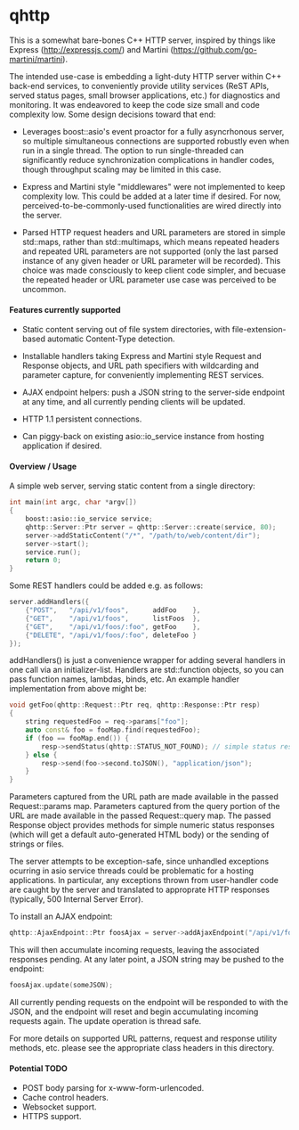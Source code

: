 # qhttp

This is a somewhat bare-bones C++ HTTP server, inspired by things like Express (http://expressjs.com/) and
Martini (https://github.com/go-martini/martini).

The intended use-case is embedding a light-duty HTTP server within C++ back-end services, to conveniently
provide utility services (ReST APIs, served status pages, small browser applications, etc.) for diagnostics
and monitoring.  It was endeavored to keep the code size small and code complexity low.  Some design decisions
toward that end:

* Leverages boost::asio's event proactor for a fully asyncrhonous server, so multiple simultaneous connections
  are supported robustly even when run in a single thread.  The option to run single-threaded can
  significantly reduce synchronization complications in handler codes, though throughput scaling may be
  limited in this case.

* Express and Martini style "middlewares" were not implemented to keep complexity low.  This could be added at
  a later time if desired.  For now, perceived-to-be-commonly-used functionalities are wired directly into the
  server.

* Parsed HTTP request headers and URL parameters are stored in simple std::maps, rather than std::multimaps,
  which means repeated headers and repeated URL parameters are not supported (only the last parsed instance of
  any given header or URL parameter will be recorded).  This choice was made consciously to keep client code
  simpler, and becuase the repeated header or URL parameter use case was perceived to be uncommon.

#### Features currently supported

* Static content serving out of file system directories, with file-extension-based automatic Content-Type
  detection.

* Installable handlers taking Express and Martini style Request and Response objects, and URL path specifiers
  with wildcarding and parameter capture, for conveniently implementing REST services.

* AJAX endpoint helpers: push a JSON string to the server-side endpoint at any time, and all currently pending
  clients will be updated.

* HTTP 1.1 persistent connections.

* Can piggy-back on existing asio::io_service instance from hosting application if desired.

#### Overview / Usage

A simple web server, serving static content from a single directory:

```C++
int main(int argc, char *argv[])
{
    boost::asio::io_service service;
    qhttp::Server::Ptr server = qhttp::Server::create(service, 80);
    server->addStaticContent("/*", "/path/to/web/content/dir");
    server->start();
    service.run();
    return 0;
}
```

Some REST handlers could be added e.g. as follows:

```C++
server.addHandlers({
    {"POST",   "/api/v1/foos",      addFoo    },
    {"GET",    "/api/v1/foos",      listFoos  },
    {"GET",    "/api/v1/foos/:foo", getFoo    },
    {"DELETE", "/api/v1/foos/:foo", deleteFoo }
});
```

addHandlers() is just a convenience wrapper for adding several handlers in one call via an initializer-list.
Handlers are std::function objects, so you can pass function names, lambdas, binds, etc.  An example handler
implementation from above might be:

```C++
void getFoo(qhttp::Request::Ptr req, qhttp::Response::Ptr resp)
{
    string requestedFoo = req->params["foo"];
    auto const& foo = fooMap.find(requestedFoo);
    if (foo == fooMap.end()) {
        resp->sendStatus(qhttp::STATUS_NOT_FOUND); // simple status response
    } else {
        resp->send(foo->second.toJSON(), "application/json");
    }
}

```

Parameters captured from the URL path are made available in the passed Request::params map.  Parameters
captured from the query portion of the URL are made available in the passed Request::query map.  The passed
Response object provides methods for simple numeric status responses (which will get a default auto-generated
HTML body) or the sending of strings or files.

The server attempts to be exception-safe, since unhandled exceptions ocurring in asio service threads could be
problematic for a hosting applications.  In particular, any exceptions thrown from user-handler code are
caught by the server and translated to approprate HTTP responses (typically, 500 Internal Server Error).

To install an AJAX endpoint:

```C++
qhttp::AjaxEndpoint::Ptr foosAjax = server->addAjaxEndpoint("/api/v1/foos/ajax");
```

This will then accumulate incoming requests, leaving the associated responses pending.  At any later point, a
JSON string may be pushed to the endpoint:

```C++
foosAjax.update(someJSON);
```

All currently pending requests on the endpoint will be responded to with the JSON, and the endpoint will reset
and begin accumulating incoming requests again.  The update operation is thread safe.

For more details on supported URL patterns, request and response utility methods, etc. please see the
appropriate class headers in this directory.

#### Potential TODO

* POST body parsing for x-www-form-urlencoded.
* Cache control headers.
* Websocket support.
* HTTPS support.

